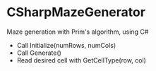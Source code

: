 # CSharpMazeGenerator
Maze generation with Prim's algorithm, using C#

- Call Initialize(numRows, numCols)
- Call Generate()
- Read desired cell with GetCellType(row, col)
